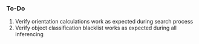 ### To-Do
1. Verify orientation calculations work as expected during search process
2. Verify object classification blacklist works as expected during all inferencing